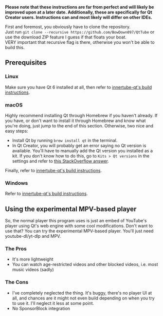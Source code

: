 **Please note that these instructions are far from perfect and will likely be improved upon at a later date. Additionally, these are specifically for Qt Creator users. Instructions can and most likely will differ on other IDEs.**

First and foremost, you obviously have to clone the repository.  
Just run ``git clone --recursive https://github.com/BowDown097/QtTube`` or use the download ZIP feature I guess if that floats your boat.  
VERY important that recursive flag is there, otherwise you won't be able to build this.

## Prerequisites
### Linux
Make sure you have Qt 6 installed at all, then refer to [innertube-qt's build instructions](https://github.com/BowDown097/innertube-qt/blob/master/BUILD_INSTRUCTIONS.md).

### macOS
Highly recommend installing Qt through Homebrew if you haven't already. If you have, or don't want to install it through Homebrew and know what you're doing, just jump to the end of this section. Otherwise, two nice and easy steps:
- Install Qt by running ``brew install qt`` in the terminal.
- In Qt Creator, you will probably get an error saying no Qt version is available. You'll have to manually add the Qt version you installed as a kit. If you don't know how to do this, go to ``Kits > Qt versions`` in the settings and refer to [this StackOverflow answer](https://stackoverflow.com/a/55178810).

Finally, refer to [innertube-qt's build instructions](https://github.com/BowDown097/innertube-qt/blob/master/BUILD_INSTRUCTIONS.md).

### Windows
Refer to [innertube-qt's build instructions](https://github.com/BowDown097/innertube-qt/blob/master/BUILD_INSTRUCTIONS.md).

## Using the experimental MPV-based player
So, the normal player this program uses is just an embed of YouTube's player using Qt's web engine with some cool modifications. Don't want to use that? You can try the experimental MPV-based player. You'll just need youtube-dl/yt-dlp and MPV.
### The Pros
- It's more lightweight
- You can watch age-restricted videos and other blocked videos, i.e. most music videos (sadly)
### The Cons
- I've completely neglected the thing. It's buggy, there's no player UI at all, and chances are it might not even build depending on when you try to use it. I'll neglect it less at some point.
- No SponsorBlock integration
